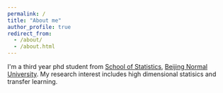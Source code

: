 ```yaml
---
permalink: /
title: "About me"
author_profile: true
redirect_from: 
  - /about/
  - /about.html
---
```


I'm a third year phd student from [School of Statistics](https://stat.bnu.edu.cn), [Beijing Normal University]([https://uestc.edu.cn/](https://www.bnu.edu.cn)). My research interest includes high dimensional statisics and transfer learning.
